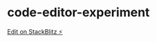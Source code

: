 # code-editor-experiment

[Edit on StackBlitz ⚡️](https://stackblitz.com/edit/code-editor-experiment)